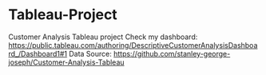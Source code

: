 # Tableau-Project
Customer Analysis Tableau project
Check my dashboard: https://public.tableau.com/authoring/DescriptiveCustomerAnalysisDashboard_/Dashboard1#1
Data Source: https://github.com/stanley-george-joseph/Customer-Analysis-Tableau
